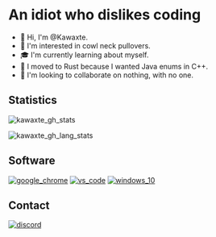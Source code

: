 # An idiot who dislikes coding

- 👋 Hi, I'm @Kawaxte.
- 🧥 I'm interested in cowl neck pullovers.
- 🎓 I'm currently learning about myself.
- 🚚 I moved to Rust because I wanted Java enums in C++.
- 🚫 I'm looking to collaborate on nothing, with no one.

## Statistics

![kawaxte_gh_stats](https://github-readme-stats.vercel.app/api?username=Kawaxte&show_icons=true&theme=radical)

![kawaxte_gh_lang_stats](https://github-readme-stats.vercel.app/api/top-langs/?username=Kawaxte&layout=compact&theme=radical)

## Software

[![google_chrome](https://img.shields.io/badge/Google_Chrome-259645?style=for-the-badge&logo=google-chrome&logoColor=white)](https://www.google.com/chrome/)
[![vs_code](https://img.shields.io/badge/VS_Code-2267BB?style=for-the-badge&logo=visual-studio-code&logoColor=white)](https://code.visualstudio.com/)
[![windows_10](https://img.shields.io/badge/Windows_10-01A6F0?style=for-the-badge&logo=windows&logoColor=white)](https://www.microsoft.com/en-us/software-download/windows10)

## Contact

[![discord](https://img.shields.io/badge/Discord-7289DA?style=for-the-badge&logo=discord&logoColor=white)](https://discord.com/users/1034169728001912952)
